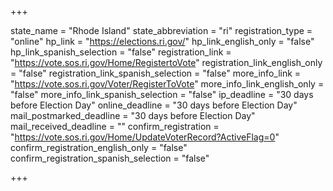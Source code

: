 +++

state_name = "Rhode Island"
state_abbreviation = "ri"
registration_type = "online"
hp_link = "https://elections.ri.gov/"
hp_link_english_only = "false"
hp_link_spanish_selection = "false"
registration_link = "https://vote.sos.ri.gov/Home/RegistertoVote"
registration_link_english_only = "false"
registration_link_spanish_selection = "false"
more_info_link = "https://vote.sos.ri.gov/Voter/RegisterToVote"
more_info_link_english_only = "false"
more_info_link_spanish_selection = "false"
ip_deadline = "30 days before Election Day"
online_deadline = "30 days before Election Day"
mail_postmarked_deadline = "30 days before Election Day"
mail_received_deadline = ""
confirm_registration = "https://vote.sos.ri.gov/Home/UpdateVoterRecord?ActiveFlag=0"
confirm_registration_english_only = "false"
confirm_registration_spanish_selection = "false"

+++